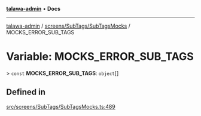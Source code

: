 [**talawa-admin**](../../../../README.md) • **Docs**

***

[talawa-admin](../../../../modules.md) / [screens/SubTags/SubTagsMocks](../README.md) / MOCKS\_ERROR\_SUB\_TAGS

# Variable: MOCKS\_ERROR\_SUB\_TAGS

\> `const` **MOCKS\_ERROR\_SUB\_TAGS**: `object`[]

## Defined in

[src/screens/SubTags/SubTagsMocks.ts:489](https://github.com/PalisadoesFoundation/talawa-admin/blob/d16b95ee179900e8e32a2296f14e948e6caea05b/src/screens/SubTags/SubTagsMocks.ts#L489)
